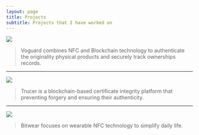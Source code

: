 ```yaml
---
layout: page
title: Projects
subtitle: Projects that I have worked on
---
```



[![](https://i.imgur.com/Lg0JbhM.png)](https://voguard-preview.vercel.app/)


> Voguard combines NFC and Blockchain technology to authenticate the originality physical products and securely track ownerships 
records.
***



[![](https://i.imgur.com/DGUrSoJ.png)](https://trucer.vercel.app/)

> Trucer is a blockchain-based certificate integrity platform that preventing forgery and ensuring their authenticity.
***



[![](https://i.imgur.com/pBTDI4j.png)](https://bitwear.store)


> Bitwear focuses on wearable NFC technology to simplify daily life.


